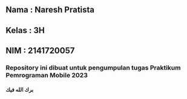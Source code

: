 ## Nama    : Naresh Pratista
## Kelas   : 3H 
## NIM     : 2141720057

### Repository ini dibuat untuk pengumpulan tugas Praktikum Pemrograman Mobile 2023

#### برك الله فيك